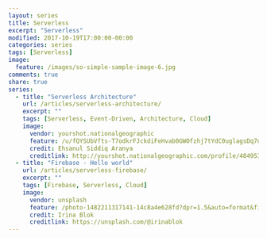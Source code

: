 ```yaml
---
layout: series
title: Serverless
excerpt: "Serverless"
modified: 2017-10-19T17:00:00-00:00
categories: series
tags: [Serverless]
image:
  feature: /images/so-simple-sample-image-6.jpg
comments: true
share: true
series:
  - title: "Serverless Architecture"
    url: /articles/serverless-architecture/
    excerpt: ""
    tags: [Serverless, Event-Driven, Architecture, Cloud]
    image:
      vendor: yourshot.nationalgeographic
      feature: /u/fQYSUbVfts-T7odkrFJckdiFeHvab0GWOfzhj7tYdC0uglagsDq7nWbpdKTjiox0o7fPPvA6y-PfYPLwaHQRZ7mJJ_aHFcuCzBCNl9Be1yC5aZX4-QbjFR2jBTCdlbZaMa4zyTNeRTR5YYRjY5ASejoZPMKF0fOh2h7gpAxezl2d020voxKk-eBhX4_aEYqd_XxTpw2N1mteL0T189McdQnB2Ck/
      credit: Ehsanul Siddiq Aranya
      creditlink: http://yourshot.nationalgeographic.com/profile/484953/
  - title: "Firebase - Hello world"
    url: /articles/serverless-firebase/
    excerpt: ""
    tags: [Firebase, Serverless, Cloud]
    image:
      vendor: unsplash
      feature: /photo-1482211317141-14c8a4e628fd?dpr=1.5&auto=format&fit=crop&w=1500&h=1001&q=80&cs=tinysrgb&crop=
      credit: Irina Blok
      creditlink: https://unsplash.com/@irinablok
---
```

